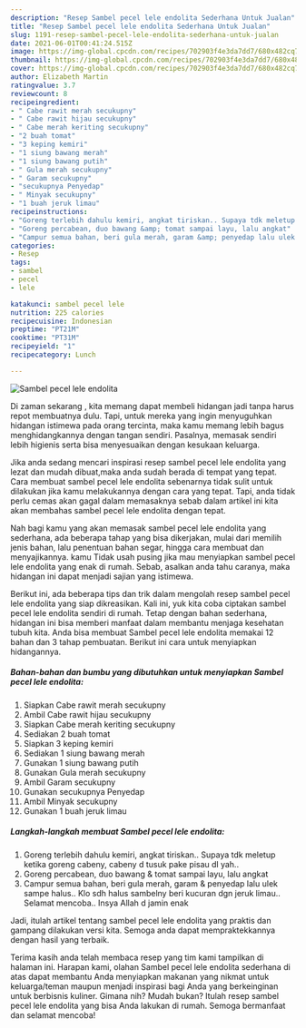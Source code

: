 ```yaml
---
description: "Resep Sambel pecel lele endolita Sederhana Untuk Jualan"
title: "Resep Sambel pecel lele endolita Sederhana Untuk Jualan"
slug: 1191-resep-sambel-pecel-lele-endolita-sederhana-untuk-jualan
date: 2021-06-01T00:41:24.515Z
image: https://img-global.cpcdn.com/recipes/702903f4e3da7dd7/680x482cq70/sambel-pecel-lele-endolita-foto-resep-utama.jpg
thumbnail: https://img-global.cpcdn.com/recipes/702903f4e3da7dd7/680x482cq70/sambel-pecel-lele-endolita-foto-resep-utama.jpg
cover: https://img-global.cpcdn.com/recipes/702903f4e3da7dd7/680x482cq70/sambel-pecel-lele-endolita-foto-resep-utama.jpg
author: Elizabeth Martin
ratingvalue: 3.7
reviewcount: 8
recipeingredient:
- " Cabe rawit merah secukupny"
- " Cabe rawit hijau secukupny"
- " Cabe merah keriting secukupny"
- "2 buah tomat"
- "3 keping kemiri"
- "1 siung bawang merah"
- "1 siung bawang putih"
- " Gula merah secukupny"
- " Garam secukupny"
- "secukupnya Penyedap"
- " Minyak secukupny"
- "1 buah jeruk limau"
recipeinstructions:
- "Goreng terlebih dahulu kemiri, angkat tiriskan.. Supaya tdk meletup ketika goreng cabeny, cabeny d tusuk pake pisau dl yah.."
- "Goreng percabean, duo bawang &amp; tomat sampai layu, lalu angkat"
- "Campur semua bahan, beri gula merah, garam &amp; penyedap lalu ulek sampe halus.. Klo sdh halus sambelny beri kucuran dgn jeruk limau.. Selamat mencoba.. Insya Allah d jamin enak"
categories:
- Resep
tags:
- sambel
- pecel
- lele

katakunci: sambel pecel lele 
nutrition: 225 calories
recipecuisine: Indonesian
preptime: "PT21M"
cooktime: "PT31M"
recipeyield: "1"
recipecategory: Lunch

---
```



![Sambel pecel lele endolita](https://img-global.cpcdn.com/recipes/702903f4e3da7dd7/680x482cq70/sambel-pecel-lele-endolita-foto-resep-utama.jpg)

Di zaman  sekarang , kita memang dapat membeli hidangan jadi tanpa harus repot membuatnya dulu. Tapi, untuk mereka yang ingin menyuguhkan hidangan istimewa pada orang tercinta, maka kamu memang lebih bagus menghidangkannya dengan tangan sendiri. Pasalnya, memasak sendiri lebih higienis serta bisa menyesuaikan dengan kesukaan keluarga.

Jika anda sedang mencari inspirasi resep sambel pecel lele endolita yang lezat dan mudah dibuat,maka anda sudah berada di tempat yang tepat. Cara membuat sambel pecel lele endolita  sebenarnya tidak sulit untuk dilakukan jika kamu melakukannya dengan cara yang tepat. Tapi, anda tidak perlu cemas akan gagal dalam memasaknya 
sebab dalam artikel ini kita akan membahas sambel pecel lele endolita dengan tepat.  



Nah bagi kamu yang akan memasak sambel pecel lele endolita yang sederhana, ada beberapa tahap yang bisa dikerjakan, mulai dari memilih jenis bahan, lalu penentuan bahan segar, hingga cara membuat dan menyajikannya. kamu Tidak usah pusing jika mau menyiapkan sambel pecel lele endolita yang enak di rumah. Sebab, asalkan anda  tahu caranya, maka hidangan ini dapat menjadi sajian yang istimewa.

Berikut ini, ada beberapa tips dan trik dalam mengolah resep sambel pecel lele endolita yang siap dikreasikan. Kali ini, yuk kita coba ciptakan sambel pecel lele endolita sendiri di rumah. Tetap dengan bahan sederhana, hidangan ini bisa memberi manfaat dalam membantu menjaga kesehatan tubuh kita. Anda bisa membuat Sambel pecel lele endolita memakai 12 bahan dan 3 tahap pembuatan. Berikut ini cara untuk menyiapkan hidangannya.

<!--inarticleads1-->

##### Bahan-bahan dan bumbu yang dibutuhkan untuk menyiapkan Sambel pecel lele endolita:

1. Siapkan  Cabe rawit merah secukupny
1. Ambil  Cabe rawit hijau secukupny
1. Siapkan  Cabe merah keriting secukupny
1. Sediakan 2 buah tomat
1. Siapkan 3 keping kemiri
1. Sediakan 1 siung bawang merah
1. Gunakan 1 siung bawang putih
1. Gunakan  Gula merah secukupny
1. Ambil  Garam secukupny
1. Gunakan secukupnya Penyedap
1. Ambil  Minyak secukupny
1. Gunakan 1 buah jeruk limau




<!--inarticleads2-->

##### Langkah-langkah membuat Sambel pecel lele endolita:

1. Goreng terlebih dahulu kemiri, angkat tiriskan.. Supaya tdk meletup ketika goreng cabeny, cabeny d tusuk pake pisau dl yah..
1. Goreng percabean, duo bawang &amp; tomat sampai layu, lalu angkat
1. Campur semua bahan, beri gula merah, garam &amp; penyedap lalu ulek sampe halus.. Klo sdh halus sambelny beri kucuran dgn jeruk limau.. Selamat mencoba.. Insya Allah d jamin enak




Jadi, itulah artikel tentang  sambel pecel lele endolita  yang praktis dan gampang dilakukan versi kita. Semoga anda dapat mempraktekkannya dengan hasil yang terbaik. 

Terima kasih anda telah membaca resep yang tim kami tampilkan di halaman ini. Harapan kami, olahan  Sambel pecel lele endolita sederhana di atas dapat membantu Anda menyiapkan makanan yang nikmat untuk keluarga/teman maupun menjadi inspirasi bagi Anda yang berkeinginan untuk berbisnis kuliner. Gimana nih? Mudah bukan? Itulah resep sambel pecel lele endolita yang bisa Anda lakukan di rumah. Semoga bermanfaat dan selamat mencoba!

